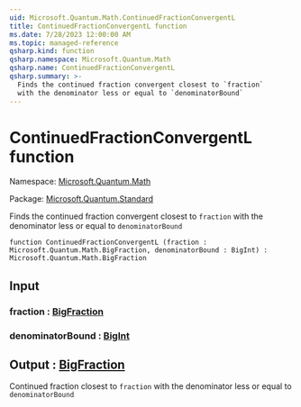 ```yaml
---
uid: Microsoft.Quantum.Math.ContinuedFractionConvergentL
title: ContinuedFractionConvergentL function
ms.date: 7/28/2023 12:00:00 AM
ms.topic: managed-reference
qsharp.kind: function
qsharp.namespace: Microsoft.Quantum.Math
qsharp.name: ContinuedFractionConvergentL
qsharp.summary: >-
  Finds the continued fraction convergent closest to `fraction`
  with the denominator less or equal to `denominatorBound`
---
```


# ContinuedFractionConvergentL function

Namespace: [Microsoft.Quantum.Math](xref:Microsoft.Quantum.Math)

Package: [Microsoft.Quantum.Standard](https://nuget.org/packages/Microsoft.Quantum.Standard)


Finds the continued fraction convergent closest to `fraction`with the denominator less or equal to `denominatorBound`

```qsharp
function ContinuedFractionConvergentL (fraction : Microsoft.Quantum.Math.BigFraction, denominatorBound : BigInt) : Microsoft.Quantum.Math.BigFraction
```


## Input

### fraction : [BigFraction](xref:Microsoft.Quantum.Math.BigFraction)




### denominatorBound : [BigInt](xref:microsoft.quantum.qsharp.valueliterals#bigint-literals)





## Output : [BigFraction](xref:Microsoft.Quantum.Math.BigFraction)

Continued fraction closest to `fraction`with the denominator less or equal to `denominatorBound`